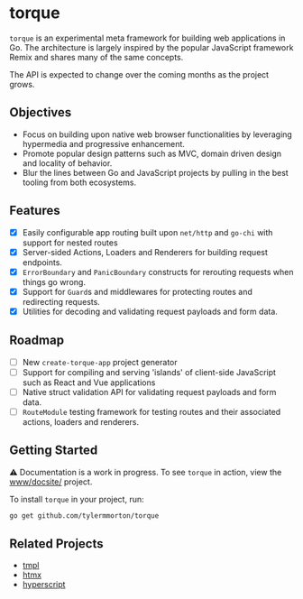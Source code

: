 # torque

`torque` is an experimental meta framework for building web applications in Go. The architecture is largely inspired by the popular JavaScript framework Remix and shares many of the same concepts.

The API is expected to change over the coming months as the project grows.

## Objectives

- Focus on building upon native web browser functionalities by leveraging hypermedia and progressive enhancement.
- Promote popular design patterns such as MVC, domain driven design and locality of behavior.
- Blur the lines between Go and JavaScript projects by pulling in the best tooling from both ecosystems.

## Features

- [x] Easily configurable app routing built upon `net/http` and `go-chi` with support for nested routes
- [x] Server-sided Actions, Loaders and Renderers for  building request endpoints.
- [x] `ErrorBoundary` and `PanicBoundary` constructs for rerouting requests when things go wrong.
- [x] Support for `Guard`s and middlewares for protecting routes and redirecting requests.
- [x] Utilities for decoding and validating request payloads and form data.

## Roadmap
- [ ] New `create-torque-app` project generator
- [ ] Support for compiling and serving 'islands' of client-side JavaScript such as React and Vue applications
- [ ] Native struct validation API for validating request payloads and form data.
- [ ] `RouteModule` testing framework for testing routes and their associated actions, loaders and renderers.

## Getting Started

⚠️ Documentation is a work in progress. To see `torque` in action, view the [www/docsite/](https://github.com/tylermmorton/torque/tree/master/www/docsite) project.

To install `torque` in your project, run:

```bash
go get github.com/tylermmorton/torque
```

## Related Projects

- [tmpl](https://github.com/tylermmorton/tmpl)
- [htmx](https://htmx.org/)
- [hyperscript](https://hyperscript.org/)